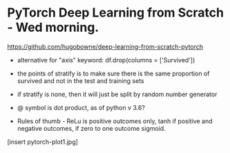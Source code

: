 # PyTorch Deep Learning from Scratch - Wed morning.   

https://github.com/hugobowne/deep-learning-from-scratch-pytorch

 * alternative for "axis" keyword: df.drop(columns = ['Survived'])  
 * the points of stratify is to make sure there is the same proportion of survived and not in the test and training sets  
 * if stratify is none, then it will just be split by random number generator  

 * @ symbol is dot product, as of python v 3.6?

 * Rules of thumb - ReLu is positive outcomes only, tanh if positive and negative outcomes, if zero to one outcome sigmoid. 
 
 [insert pytorch-plot1.jpg]
